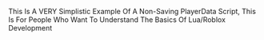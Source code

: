 This Is A VERY Simplistic Example Of A Non-Saving PlayerData Script, This Is For People Who Want To Understand The Basics Of Lua/Roblox Development
